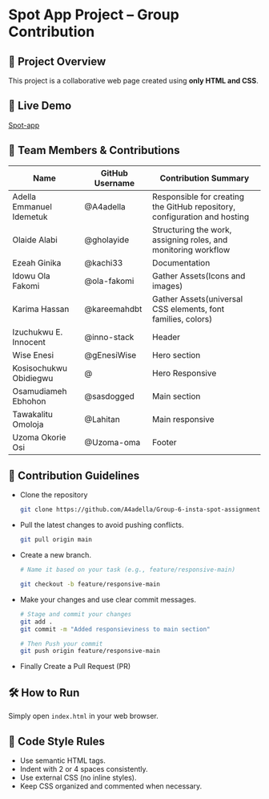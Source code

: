 # Spot App Project – Group Contribution

## 📁 Project Overview

This project is a collaborative web page created using **only HTML and CSS**. 

## 🚀 Live Demo

[Spot-app](https://group-6-insta-spot-assignment.vercel.app/)

## 👥 Team Members & Contributions

| Name              | GitHub Username     | Contribution Summary                     |
|-------------------|---------------------|------------------------------------------|
| Adella Emmanuel Idemetuk | @A4adella       | Responsible for creating the GitHub repository, configuration and hosting|
| Olaide Alabi             | @gholayide      | Structuring the work, assigning roles, and monitoring workflow|
| Ezeah Ginika             | @kachi33        | Documentation|
| Idowu Ola Fakomi         | @ola-fakomi     | Gather Assets(Icons and images)|
| Karima Hassan            | @kareemahdbt    | Gather Assets(universal CSS elements, font families, colors)|
| Izuchukwu E. Innocent    | @inno-stack     | Header|
| Wise Enesi               | @gEnesiWise     | Hero section|
| Kosisochukwu Obidiegwu   | @               | Hero Responsive|
| Osamudiameh Ebhohon      | @sasdogged      | Main section|
| Tawakalitu Omoloja       | @Lahitan        | Main responsive|
| Uzoma Okorie Osi         | @Uzoma-oma      | Footer|


## 🧾 Contribution Guidelines

- Clone the repository 
   ```bash
   git clone https://github.com/A4adella/Group-6-insta-spot-assignment/
   ```

- Pull the latest changes to avoid pushing conflicts.
    ```bash
    git pull origin main
    ```

- Create a new branch.
    ```bash
    # Name it based on your task (e.g., feature/responsive-main)

    git checkout -b feature/responsive-main
    ```

- Make your changes and use clear commit messages.
    ```bash
    # Stage and commit your changes
    git add .
    git commit -m "Added responsieviness to main section"

    # Then Push your commit 
    git push origin feature/responsive-main
    ```

- Finally Create a Pull Request (PR)

## 🛠️ How to Run

Simply open `index.html` in your web browser.

## 🧹 Code Style Rules

- Use semantic HTML tags.
- Indent with 2 or 4 spaces consistently.
- Use external CSS (no inline styles).
- Keep CSS organized and commented when necessary.
